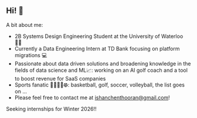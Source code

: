 ## Hi! 👋

A bit about me:
- 2B Systems Design Engineering Student at the University of Waterloo ✍🏼
- Currently a Data Engineering Intern at TD Bank focusing on platform migrations 💻
- Passionate about data driven solutions and broadening knowledge in the fields of data science and ML📈: working on an AI golf coach and a tool to boost revenue for SaaS companies 
- Sports fanatic 🏀🏌🏼‍♂️⚽︎: basketball, golf, soccer, volleyball, the list goes on ...
- Please feel free to contact me at ishanchenthooran@gmail.com!

Seeking internships for Winter 2026!!
